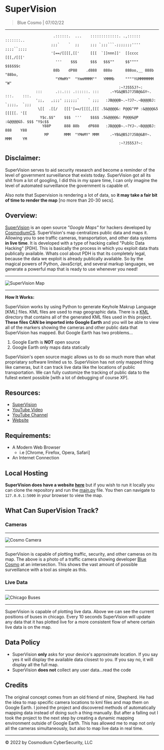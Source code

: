 <!-- SuperVision README -->

<!-- variables -->
[ccs]: https://cosmodiumcs.com
[youtube]: https://www.youtube.com/c/CosmodiumCS
[supervision]: https://supervision-ccs.herokuapp.com/

<!-- title -->
# SuperVision
> Blue Cosmo | 07/02/22

---

<!-- ascii art logo -->
```                                                     
                      .::::::.  ...    :::::::::::::. .,:::::: :::::::..         
                     ;;;`    `  ;;     ;;; `;;;```.;;;;;;;'''' ;;;;``;;;;        
                     '[==/[[[[,[['     [[[  `]]nnn]]'  [[cccc   [[[,/[[['        
                       '''    $$$      $$$   $$$""     $$""""   $$$$$$c          
                      88b    dP88    .d888   888o      888oo,__ 888b "88bo,      
                       "YMmMY"  "YmmMMMM""   YMMMb     """"YUMMMMMMM   "W"       
                                                    :~?J555J?~:
              :::      .::.::: .::::::. :::     .~YG&@B5J?J5B@&GY~.   :::.    :::.
              ';;,   ,;;;' ;;;;;;`    ` ;;;   :JB@@@B~.~?J7~.~B@@@BJ: `;;;;,  `;;;
               \[[  .[[/   [[['[==/[[[[,[[[ .5&@@@@&: P@@G^PP :&@@@@&5  [[[[[. '[[
                Y$c.$$"    $$$  '''    $$$$ .5&@@@@&: P@@@&@P :&@@@@&5. $$$ "Y$c$$
                 Y88P      888 88b    dP888   :JB@@@B~.~?YJ~.~B@@@BJ:   888    Y88
                  MP       MMM  "YMmMY" MMM     .~YB&@B5J?J5B@&BY~.     MMM     YM
                                                    :~?J555J?~:                   
```

<!-- disclaimer -->
## Disclaimer:
SuperVision serves to aid security research and become a reminder of the level of government surveillance that exists today. SuperVision got all its shit from a lot of googling, I did this in my spare time, I can only imagine the level of automated surveillance the government is capable of.

Also note that Supervision is rendering a lot of data, so **it may take a fair bit of time to render the map** [no more than 20-30 secs].

<!-- descripiton -->
## Overview:
[SuperVision][supervision] is an open source *"Google Maps"* for hackers developed by [CosmodiumCS][ccs]. SuperVision's map centralizes public data and maps it. Allowing you to see traffic cameras, transportation, and other data systems **in live time**. It is developed with a type of hacking called "Public Data Hacking" [PDH]. This is basically the process in which you exploit data thats publically available. Whats cool about PDH is that its completely legal, because the data we exploit is already publically available. So by the magical powers of Python, JavaScript, and several markup languages, we generate a powerful map that is ready to use whenever you need! 

---

<!-- map visualization -->
![SuperVision Map](https://github.com/CosmodiumCS/SuperVision/blob/master/assets/ccs-styled-plots.png?raw=true)

---

<!-- how it works -->
**How It Works:**

SuperVision works by using Python to generate Keyhole Makrup Language [KML] files. KML files are used to map geographic data. There is a [KML](https://github.com/CosmodiumCS/SuperVision/tree/master/kml) directory that contains all of the generated KML files used in this project. **These files CAN be imported into Google Earth** and you will be able to view all of the markers showing the cameras and other public data that SuperVision has mapped. But Google Earth has two problems...

1. Google Earth is **NOT** open source
2. Google Earth only maps data statically

SuperVision's open source magic allows us to do so much more than what propriatary software limited us to. SuperVision has not only mapped thing like cameras, but it can track live data like the locations of public transportation. We can fully customize the tracking of public data to the fullest extent possible [with a lot of debugging of course XP]. 

<!-- resources -->
## Resources:
- [SuperVision][supervision]
- [YouTube Video]()
- [YouTube Channel][youtube]
- [Website][ccs]

<!-- requirements -->
## Requirements:
- A Modern Web Browser
    - i.e [Chrome, Firefox, Opera, Safari]
- An Internet Connection

<!-- executing program -->
## Local Hosting
**SuperVision does have a website [here][supervision]** but if you wish to run it locally you can clone the repository and run the [main.py](https://github.com/CosmodiumCS/SuperVision/blob/master/main.py) file. You then can navigate to `127.0.0.1:5000` in your browser to view the map.

<!-- extraneous -->
## What Can SuperVision Track?

### Cameras

---

<!-- camera footage of cosmo -->
![Cosmo Camera](https://github.com/CosmodiumCS/SuperVision/blob/master/assets/cosmo-cam.png)

---

SuperVision is capable of plotting traffic, security, and other cameras on its map. The above is a photo of a traffic camera showing developer [Blue Cosmo][ccs] at an intersection. This shows the vast amount of possible surveillance with a tool as simple as this.

### Live Data

---

<!-- buses in chicago -->
![Chicago Buses](https://github.com/CosmodiumCS/SuperVision/blob/master/assets/chicago-buses.png?raw=true)

---

SuperVision is capable of plotting live data. Above we can see the current positions of buses in chicago. Every 10 seconds SuperVision will update any data that it has plotted live for a more consistent flow of where certain live data is on the map.

<!-- data policy -->
## Data Policy
- SuperVision **only** asks for your device's approximate location. If you say yes it will display the available data closest to you. If you say no, it will display all the full map. 
- SuperVision **does not** collect any user data...read the code 

<!-- credits -->
## Credits
The original concept comes from an old friend of mine, Shepherd. He had the idea to map specific camera locations to kml files and map them on Google Earth. I joined the project and discovered methods of automatically mapping data instead of doing such a thing manually. But after a falling out I took the project to the next step by creating a dynamic mapping environment outside of Google Earth. This has allowed me to map not only all the cameras simultaneously, but also to map live data in real time.

---

<!-- copyright -->
© 2022 by Cosmodium CyberSecurity, LLC